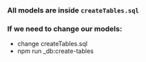 ### All models are inside `createTables.sql`

### If we need to change our models:

- change createTables.sql
- npm run \_db:create-tables
